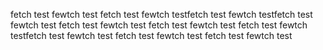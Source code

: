 fetch test fewtch test
fetch test fewtch testfetch test fewtch testfetch test fewtch test
fetch test fewtch test
fetch test fewtch test
fetch test fewtch testfetch test fewtch test
fetch test fewtch test
fetch test fewtch test
